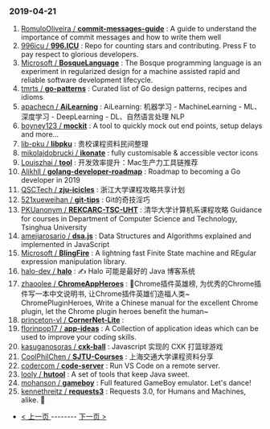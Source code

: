 ### 2019-04-21 
1. [RomuloOliveira / **commit-messages-guide**](https://github.com/RomuloOliveira/commit-messages-guide) : A guide to understand the importance of commit messages and how to write them well
1. [996icu / **996.ICU**](https://github.com/996icu/996.ICU) : Repo for counting stars and contributing. Press F to pay respect to glorious developers.
1. [Microsoft / **BosqueLanguage**](https://github.com/Microsoft/BosqueLanguage) : The Bosque programming language is an experiment in regularized design for a machine assisted rapid and reliable software development lifecycle.
1. [tmrts / **go-patterns**](https://github.com/tmrts/go-patterns) : Curated list of Go design patterns, recipes and idioms
1. [apachecn / **AiLearning**](https://github.com/apachecn/AiLearning) : AiLearning: 机器学习 - MachineLearning - ML、深度学习 - DeepLearning - DL、自然语言处理 NLP
1. [boyney123 / **mockit**](https://github.com/boyney123/mockit) : A tool to quickly mock out end points, setup delays and more...
1. [lib-pku / **libpku**](https://github.com/lib-pku/libpku) : 贵校课程资料民间整理
1. [mikolajdobrucki / **ikonate**](https://github.com/mikolajdobrucki/ikonate) : fully customisable & accessible vector icons
1. [Louiszhai / **tool**](https://github.com/Louiszhai/tool) : 开发效率提升：Mac生产力工具链推荐
1. [Alikhll / **golang-developer-roadmap**](https://github.com/Alikhll/golang-developer-roadmap) : Roadmap to becoming a Go developer in 2019
1. [QSCTech / **zju-icicles**](https://github.com/QSCTech/zju-icicles) : 浙江大学课程攻略共享计划
1. [521xueweihan / **git-tips**](https://github.com/521xueweihan/git-tips) : Git的奇技淫巧
1. [PKUanonym / **REKCARC-TSC-UHT**](https://github.com/PKUanonym/REKCARC-TSC-UHT) : 清华大学计算机系课程攻略 Guidance for courses in Department of Computer Science and Technology, Tsinghua University
1. [amejiarosario / **dsa.js**](https://github.com/amejiarosario/dsa.js) : Data Structures and Algorithms explained and implemented in JavaScript
1. [Microsoft / **BlingFire**](https://github.com/Microsoft/BlingFire) : A lightning fast Finite State machine and REgular expression manipulation library.
1. [halo-dev / **halo**](https://github.com/halo-dev/halo) : ✍ Halo 可能是最好的 Java 博客系统
1. [zhaoolee / **ChromeAppHeroes**](https://github.com/zhaoolee/ChromeAppHeroes) : 🌈Chrome插件英雄榜, 为优秀的Chrome插件写一本中文说明书, 让Chrome插件英雄们造福人类~ ChromePluginHeroes, Write a Chinese manual for the excellent Chrome plugin, let the Chrome plugin heroes benefit the human~
1. [princeton-vl / **CornerNet-Lite**](https://github.com/princeton-vl/CornerNet-Lite) : 
1. [florinpop17 / **app-ideas**](https://github.com/florinpop17/app-ideas) : A Collection of application ideas which can be used to improve your coding skills.
1. [kasuganosoras / **cxk-ball**](https://github.com/kasuganosoras/cxk-ball) : Javascript 实现的 CXK 打篮球游戏
1. [CoolPhilChen / **SJTU-Courses**](https://github.com/CoolPhilChen/SJTU-Courses) : 上海交通大学课程资料分享
1. [codercom / **code-server**](https://github.com/codercom/code-server) : Run VS Code on a remote server.
1. [looly / **hutool**](https://github.com/looly/hutool) : A set of tools that keep Java sweet.
1. [mohanson / **gameboy**](https://github.com/mohanson/gameboy) : Full featured GameBoy emulator. Let's dance!
1. [kennethreitz / **requests3**](https://github.com/kennethreitz/requests3) : Requests 3.0, for Humans and Machines, alike. 🤖 

- [ < 上一页 ](https://github.com/able8/github-trending-daily-record/blob/master/2019-04-20.md) -------- [ 下一页 > ](https://github.com/able8/github-trending-daily-record/blob/master/2019-04-22.md)